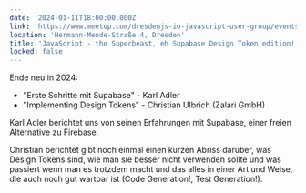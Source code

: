 ```yaml
---
date: '2024-01-11T18:00:00.000Z'
link: 'https://www.meetup.com/dresdenjs-io-javascript-user-group/events/wwdfrqygccbpb/'
location: 'Hermann-Mende-Straße 4, Dresden'
title: 'JavaScript - the Superbeast, eh Supabase Design Token edition!'
locked: false
---
```

Ende neu in 2024:

* "Erste Schritte mit Supabase" - Karl Adler  
* "Implementing Design Tokens" - Christian Ulbrich (Zalari GmbH)

Karl Adler berichtet uns von seinen Erfahrungen mit Supabase, einer freien Alternative zu Firebase.

Christian berichtet gibt noch einmal einen kurzen Abriss darüber, was Design Tokens sind, wie man sie besser nicht verwenden sollte und was passiert wenn man es trotzdem macht und das alles in einer Art und Weise, die auch noch gut wartbar ist (Code Generation!, Test Generation!).
